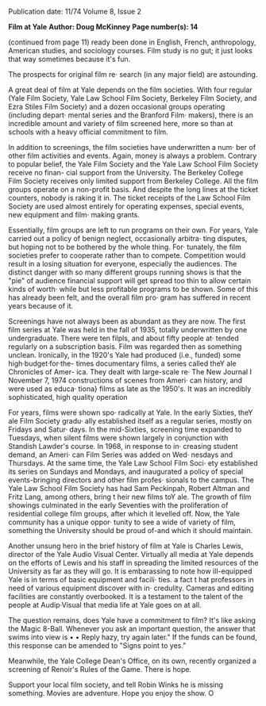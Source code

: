 Publication date: 11/74
Volume 8, Issue 2

**Film at Yale**
**Author: Doug McKinney**
**Page number(s): 14**

(continued from page 11) 
ready been done in English, French, 
anthropology, American studies, 
and sociology courses. Film study 
is no gut; it just looks that way 
sometimes because it's fun. 

The prospects for original film re· 
search (in any major field) are 
astounding. 

A great deal of film at Yale 
depends on the film societies. With 
four regular (Yale Film Society, Yale 
Law School Film Society, Berkeley 
Film Society, and Ezra Stiles Film 
Society) and a dozen occasional 
groups operating (including depart· 
mental series and the Branford Film· 
makers), there is an incredible 
amount and variety of film screened 
here, more so than at schools with a 
heavy official commitment to film. 

In addition to screenings, the film 
societies have underwritten a num· 
ber of other film activities and events. 
Again, money is always a problem. 
Contrary to popular belief, the Yale 
Film Society and the Yale Law 
School Film Society receive no finan-
cial support from the University. 
The Berkeley College Film Society 
receives only limited support from 
Berkeley College. All the film groups 
operate on a non-profit basis. And 
despite the long lines at the ticket 
counters, nobody is raking it in. The 
ticket receipts of the Law School 
Film Society are used almost entirely 
for operating expenses, special 
events, new equipment and film· 
making grants. 

Essentially, film groups are left to 
run programs on their own. For 
years, Yale carried out a policy of 
benign neglect, occasionally arbitra· 
ting disputes, but hoping not to be 
bothered by the whole thing. For· 
tunately, the film societies prefer to 
cooperate rather than to compete. 
Competition would result in a losing 
situation for everyone, especially the 
audiences. The distinct danger with 
so many different groups running 
shows is that the "pie" of audience 
financial support will get spread too 
thin to allow certain kinds of worth· 
while but less profitable programs to 
be shown. Some of this has already 
been felt, and the overall film pro· 
gram has suffered in recent years 
because of it. 

Screenings have not always been 
as abundant as they are now. The 
first film series at Yale was held in 
the fall of 1935, totally underwritten 
by one undergraduate. There were 
ten filpls, and about fifty people at· 
tended regularly on a subscription 
basis. Film was regarded then as 
something unclean. Ironically, in the 
1920's Yale had produced (i.e., 
funded) some high·budget·for·the-
times documentary films, a series 
called theY ale Chronicles of Amer-
ica. They dealt with large-scale re· 
The New Journal I November 7, 1974 
constructions of scenes from Ameri· 
can history, and were used as educa· 
tiona} films as late as the 1950's. It 
was an incredibly sophisticated, high 
quality operation 

For years, films were shown spo· 
radically at Yale. In the early 
Sixties, theY ale Film Society gradu· 
ally established itself as a regular 
series, mostly on Fridays and Satur· 
days. In the mid-Sixties, screening 
time expanded to Tuesdays, when 
silent films were shown largely in 
conjunction with Standish Lawder's 
course. In 1968, in response to in· 
creasing student demand, an Ameri· 
can Film Series was added on Wed· 
nesdays and Thursdays. At the same 
time, the Yale Law School Film Soci· 
ety established its series on Sundays 
and Mondays, and inaugurated a 
policy of special events-bringing 
directors and other film profes· 
sionals to the campus. The Yale Law 
School Film Society has had Sam 
Peckinpah, Robert Altman and 
Fritz Lang, among others, bring 
t heir new films toY ale. The growth 
of film showings culminated in the 
early Seventies with the proliferation 
of residential college film groups, 
after which it levelled off. Now, the 
Yale community has a unique oppor· 
tunity to see a wide of variety of 
film, something the University 
should be proud of-and which it 
should maintain. 

Another unsung hero in the brief 
history of film at Yale is Charles 
Lewis, director of the Yale Audio 
Visual Center. Virtually all media at 
Yale depends on the efforts of Lewis 
and his staff in spreading the limited 
resources of the University as far as 
they will go. It is embarassing to 
note how ill-equipped Yale is in 
terms of basic equipment and facili· 
ties. a fact t hat professors in need of 
various equipment discover with in· 
credulity. Cameras and editing 
facilities are constantly overbooked. 
It is a testament to the talent of the 
people at Audip·Visual that media 
life at Yale goes on at all. 

The question remains, does Yale 
have a commitment to film? It's like 
asking the Magic 8-Ball. Whenever 
you ask an important question, the 
answer that swims into view is • • Reply 
hazy, try again later." If the funds can 
be found, this response can be amended 
to "Signs point to yes." 

Meanwhile, the Yale College 
Dean's Office, on its own, recently 
organized a screening of Renoir's 
Rules of the Game. There is hope. 

Support your local film society, 
and tell Robin Winks he is missing 
something. Movies are adventure. 
Hope you enjoy the show. O
